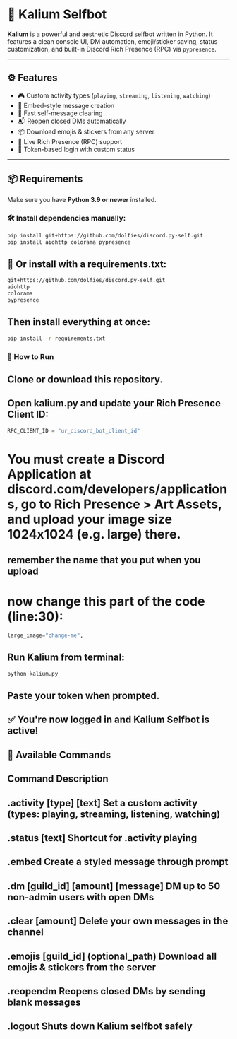 # 🔐 Kalium Selfbot

**Kalium** is a powerful and aesthetic Discord selfbot written in Python. It features a clean console UI, DM automation, emoji/sticker saving, status customization, and built-in Discord Rich Presence (RPC) via `pypresence`.

---

## ⚙️ Features

- 🎮 Custom activity types (`playing`, `streaming`, `listening`, `watching`)
- 📝 Embed-style message creation
- 🧹 Fast self-message clearing
- 📬 Reopen closed DMs automatically
- 📦 Download emojis & stickers from any server
- 🧠 Live Rich Presence (RPC) support
- 🔐 Token-based login with custom status

---

## 📦 Requirements

Make sure you have **Python 3.9 or newer** installed.

### 🛠 Install dependencies manually:

```bash
pip install git+https://github.com/dolfies/discord.py-self.git
pip install aiohttp colorama pypresence
```

## 📄 Or install with a requirements.txt:

```txt
git+https://github.com/dolfies/discord.py-self.git
aiohttp
colorama
pypresence
```

## Then install everything at once:

```bash
pip install -r requirements.txt
```

### 🚀 How to Run
## Clone or download this repository.

## Open kalium.py and update your Rich Presence Client ID:
```py
RPC_CLIENT_ID = "ur_discord_bot_client_id"
```

# You must create a Discord Application at discord.com/developers/applications, go to Rich Presence > Art Assets, and upload your image size 1024x1024 (e.g. large) there.

## remember the name that you put when you upload
# now change this part of the code (line:30):

```py
large_image="change-me",
```

## Run Kalium from terminal:
```python
python kalium.py
```

## Paste your token when prompted.

## ✅ You're now logged in and Kalium Selfbot is active!

## 📖 Available Commands
## Command	Description
## .activity [type] [text]	Set a custom activity (types: playing, streaming, listening, watching)
## .status [text]	Shortcut for .activity playing
## .embed	Create a styled message through prompt
## .dm [guild_id] [amount] [message]	DM up to 50 non-admin users with open DMs
## .clear [amount]	Delete your own messages in the channel
## .emojis [guild_id] (optional_path)	Download all emojis & stickers from the server
## .reopendm	Reopens closed DMs by sending blank messages
## .logout	Shuts down Kalium selfbot safely
